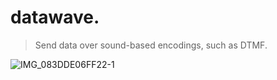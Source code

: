 # datawave.

> Send data over sound-based encodings, such as DTMF.

![IMG_083DDE06FF22-1](https://user-images.githubusercontent.com/45900950/166107787-79774499-7cd1-400b-beb6-f05cd942f220.jpeg)
